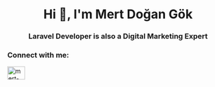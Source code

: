 <h1 align="center">Hi 👋, I'm Mert Doğan Gök</h1>
<h3 align="center">Laravel Developer is also a Digital Marketing Expert</h3>

<h3 align="left">Connect with me:</h3>
<p align="left">
<a href="https://linkedin.com/in/mert-dogan-gok" target="blank"><img align="center" src="https://raw.githubusercontent.com/rahuldkjain/github-profile-readme-generator/master/src/images/icons/Social/linked-in-alt.svg" alt="mert-dogan-gok" height="30" width="40" /></a>
</p>
